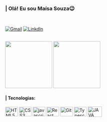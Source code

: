 ### | Olá! Eu sou Maísa Souza😉
<br/>

[![Gmail](https://img.shields.io/badge/Gmail-D14836?style=for-the-badge&logo=gmail&logoColor=white)](mailto:maisasantos2003@gmail.com)
[![LinkdIn](https://img.shields.io/badge/LinkedIn-0077B5?style=for-the-badge&logo=linkedin&logoColor=white)](http://www.linkedin.com/in/maísa-souza-14627b287)

<br/>

<div>
    <img  height="150em" src="https://github-readme-stats.vercel.app/api?username=maimaiss&show_icons=true&theme=radical"/>
    <img  height="150em" src="https://github-readme-stats-eight-theta.vercel.app/api/top-langs/?username=maimaiss&layout=compact&langs_count=8&theme=radical"/>  
</div>


#### | Tecnologias:

<div style="display: inline_block">
    <img align="center"  alt="HTML5" src="https://cdn.jsdelivr.net/gh/devicons/devicon/icons/html5/html5-original.svg" height="30" width="40"/>
    <img align="center"  alt="CSS3" src="https://cdn.jsdelivr.net/gh/devicons/devicon/icons/css3/css3-original.svg" height="30" width="40" />
    <img align="center"  alt="javascript" src="https://cdn.jsdelivr.net/gh/devicons/devicon/icons/javascript/javascript-original.svg"  height="30" width="40"/>
    <img align="center"  alt="React" src="https://cdn.jsdelivr.net/gh/devicons/devicon/icons/react/react-original.svg"  height="30" width="40"/>
    <img align="center"  alt="Git" src="https://cdn.jsdelivr.net/gh/devicons/devicon/icons/git/git-original.svg"  height="30" width="40"/>
    <img align="center"  alt="Typescript" src="https://cdn.jsdelivr.net/gh/devicons/devicon/icons/typescript/typescript-plain.svg"  height="30" width="40"/>
    <img align="center"  alt="JAVA" src="https://cdn.jsdelivr.net/gh/devicons/devicon/icons/java/java-original.svg"  height="33" width="45"/>
</div><br/>
